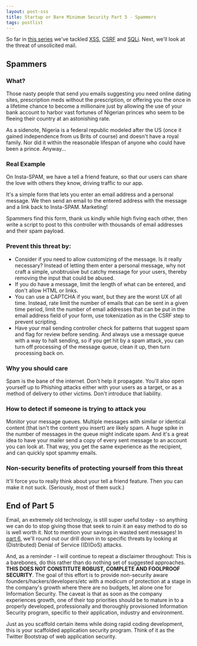 ```yaml
---
layout: post-sss
title: Startup or Bare Minimum Security Part 5 - Spammers
tags: postlist
---
```


So far in [this series](/startup-or-bare-minimum-security) we've
tackled [XSS](/startup-or-bare-minimum-security-part-2-xss),
[CSRF](/startup-or-bare-minimum-security-part-3-csrf) and
[SQLi](/startup-or-bare-minimum-security-part-4-sqli). Next, we'll
look at the threat of unsolicited mail.

Spammers
--------

### What?

Those nasty people that send you emails suggesting you need
online dating sites, prescription meds without the
prescription, or offering you the once in a lifetime
chance to become a millionaire just by allowing the use of
your bank account to harbor vast fortunes of Nigerian princes
who seem to be fleeing their country at an astonishing rate.

As a sidenote, Nigeria is a federal republic modeled after
the US (once it gained independence from us Brits of course)
and doesn't have a royal family. Nor did it within the
reasonable lifespan of anyone who could have been a prince.
Anyway...

### Real Example

On Insta-SPAM, we have a tell a friend feature, so that our
users can share the love with others they know, driving
traffic to our app.

It's a simple form that lets you enter an email address and
a personal message. We then send an email to the entered
address with the message and a link back to Insta-SPAM.
Marketing!

Spammers find this form, thank us kindly while high fiving
each other, then write a script to post to this controller
with thousands of email addresses and their spam payload.

### Prevent this threat by:
* Consider if you need to allow customizing of the message.
Is it really necessary? Instead of letting them enter a
personal message, why not craft a simple, unobtrusive but
catchy message for your users, thereby removing the input
that could be abused.
* If you do have a message, limit the length of what can be
entered, and don't allow HTML or links.
* You can use a CAPTCHA if you want, but they are the worst
UX of all time. Instead, rate limit the number of emails that
can be sent in a given time period, limit the number of email
addresses that can be put in the email address field of your
form, use tokenization as in the CSRF step to prevent scripting.
* Have your mail sending controller check for patterns that
suggest spam and flag for review before sending. And always
use a message queue with a way to halt sending, so if you
get hit by a spam attack, you can turn off processing of
the message queue, clean it up, then turn processing back on.

### Why you should care

Spam is the bane of the internet. Don't help it propagate.
You'll also open yourself up to Phishing attacks either
with your users as a target, or as a method of delivery
to other victims. Don't introduce that liability.

### How to detect if someone is trying to attack you

Monitor your message queues. Multiple messages with similar
or identical content (that isn't the content you insert) are
likely spam. A huge spike in the number of messages in the
queue might indicate spam. And it's a great idea to have
your mailer send a copy of every sent message to an account
you can look at. That way, you get the same experience as
the recipient, and can quickly spot spammy emails.

### Non-security benefits of protecting yourself from this threat

It'll force you to really think about your tell a friend
feature. Then you can make it not suck. (Seriously, most
of them suck.)

End of Part 5
-------------

Email, an extremely old technology, is still super useful today - so anything
we can do to stop giving those that seek to ruin it an easy method to do so
is well worth it. Not to mention your savings in wasted sent messages! In
[part 6](/startup-or-bare-minimum-security-part-6-ddos), we'll round out
our drill down in to specific threats by looking at (Distributed) Denial of
Service ((D)DoS) attacks.

And, as a reminder - I will continue to repeat a disclaimer throughout: This is a barebones, do this
rather than do nothing set of suggested approaches. **THIS DOES NOT CONSTITUTE
ROBUST, COMPLETE AND FOOLPROOF SECURITY**. The goal of this effort is to provide
non-security aware founders/hackers/developers/etc with a modicum of protection
at a stage in the company's growth where there are no budgets, let alone one
for Information Security. The caveat is that as soon as the company experiences
growth, one of their top priorities should be to mature in to a properly
developed, professionally and thoroughly provisioned Information Security
program, specific to their application, industry and environment.

Just as you scaffold certain items while doing rapid coding development, this
is your scaffolded application security program. Think of it as the Twitter
Bootstrap of web application security.

